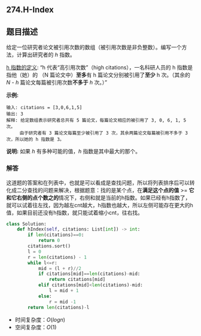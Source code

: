 ## 274.H-Index

## 题目描述

给定一位研究者论文被引用次数的数组（被引用次数是非负整数）。编写一个方法，计算出研究者的 *h* 指数。

[h 指数的定义](https://baike.baidu.com/item/h-index/3991452?fr=aladdin): “h 代表“高引用次数”（high citations），一名科研人员的 h 指数是指他（她）的 （N 篇论文中）**至多**有 h 篇论文分别被引用了**至少** h 次。（其余的 *N - h* 篇论文每篇被引用次数**不多于** *h* 次。）”

 

**示例:**

```
输入: citations = [3,0,6,1,5]
输出: 3 
解释: 给定数组表示研究者总共有 5 篇论文，每篇论文相应的被引用了 3, 0, 6, 1, 5 次。
     由于研究者有 3 篇论文每篇至少被引用了 3 次，其余两篇论文每篇被引用不多于 3 次，所以她的 h 指数是 3。
```

 

**说明:** 如果 *h* 有多种可能的值，*h* 指数是其中最大的那个。



### 解答

​	这道题的答案和在列表中，也就是可以看成是查找问题，所以将列表排序后可以转化成二分查找的问题来解决，根据题意：找的是某个点，在**满足这个点的值** >= **它和它右侧的点个数之的**情况下，右侧和就是当前的h指数。如果已经有h指数了，就可以试着往左找，因为越左cnt越大，h指数也越大，所以左侧可能存在更大的h值，如果目前还没有h指数，就只能试着缩小cnt，往右找。

```python
class Solution:
    def hIndex(self, citations: List[int]) -> int:
        if len(citations)==0:
            return 0
        citations.sort()
        l = 0
        r = len(citations) - 1
        while l<=r:
            mid = (l + r)//2
            if citations[mid]==len(citations)-mid:
                return citations[mid]
            elif citations[mid]<len(citations)-mid:
                l = mid + 1
            else:
                r = mid -1
        return len(citations)-l
```

- 时间复杂度：$O(logn)$
- 空间复杂度：$O(1)$ 

